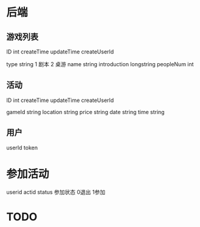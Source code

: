 # 后端
## 游戏列表
ID int
createTime
updateTime
createUserId

type string 1 剧本 2 桌游
name string 
introduction longstring
peopleNum int


## 活动
ID int
createTime
updateTime
createUserId

gameId string 
location string 
price string
date string
time string


## 用户
userId
token

# 参加活动
userid
actid
status  参加状态 0退出 1参加

# TODO